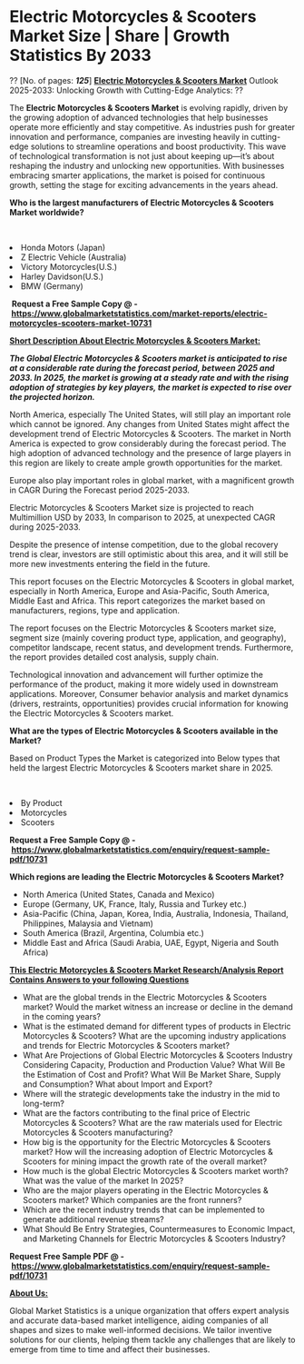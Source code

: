 <H1>Electric Motorcycles & Scooters Market Size | Share | Growth Statistics By 2033</H1><p>?? [No. of pages:&nbsp;<strong><em>125</em></strong>]&nbsp;<strong><a href="https://www.globalmarketstatistics.com/market-reports/electric-motorcycles-scooters-market-10731">Electric Motorcycles & Scooters&nbsp;Market</a></strong>&nbsp;Outlook 2025-2033: Unlocking Growth with Cutting-Edge Analytics: ??</p><p>The <strong>Electric Motorcycles & Scooters Market</strong> is evolving rapidly, driven by the growing adoption of advanced technologies that help businesses operate more efficiently and stay competitive. As industries push for greater innovation and performance, companies are investing heavily in cutting-edge solutions to streamline operations and boost productivity. This wave of technological transformation is not just about keeping up&mdash;it&rsquo;s about reshaping the industry and unlocking new opportunities. With businesses embracing smarter applications, the market is poised for continuous growth, setting the stage for exciting advancements in the years ahead.</p><p><strong>Who is the largest manufacturers of Electric Motorcycles & Scooters Market worldwide?</strong></p><p>&nbsp;<li>Honda Motors (Japan)<li> Z Electric Vehicle (Australia)<li> Victory Motorcycles(U.S.)<li> Harley Davidson(U.S.)<li> BMW (Germany)</p><p>&nbsp;<strong>Request a Free Sample Copy @ -&nbsp;<a href="https://www.globalmarketstatistics.com/market-reports/electric-motorcycles-scooters-market-10731">https://www.globalmarketstatistics.com/market-reports/electric-motorcycles-scooters-market-10731</a></strong></p><p><strong><u>Short Description About Electric Motorcycles & Scooters Market:</u></strong></p><p><strong><em>The Global Electric Motorcycles & Scooters market is anticipated to rise at a considerable rate during the forecast period, between 2025 and 2033. In 2025, the market is growing at a steady rate and with the rising adoption of strategies by key players, the market is expected to rise over the projected horizon.</em></strong></p><p>North America, especially The United States, will still play an important role which cannot be ignored. Any changes from United States might affect the development trend of Electric Motorcycles & Scooters. The market in North America is expected to grow considerably during the forecast period. The high adoption of advanced technology and the presence of large players in this region are likely to create ample growth opportunities for the market.</p><p>Europe also play important roles in global market, with a magnificent growth in CAGR During the Forecast period 2025-2033.</p><p>Electric Motorcycles & Scooters Market size is projected to reach Multimillion USD by 2033, In comparison to 2025, at unexpected CAGR during 2025-2033.</p><p>Despite the presence of intense competition, due to the global recovery trend is clear, investors are still optimistic about this area, and it will still be more new investments entering the field in the future.</p><p>This report focuses on the Electric Motorcycles & Scooters in global market, especially in North America, Europe and Asia-Pacific, South America, Middle East and Africa. This report categorizes the market based on manufacturers, regions, type and application.</p><p>The report focuses on the Electric Motorcycles & Scooters market size, segment size (mainly covering product type, application, and geography), competitor landscape, recent status, and development trends. Furthermore, the report provides detailed cost analysis, supply chain.</p><p>Technological innovation and advancement will further optimize the performance of the product, making it more widely used in downstream applications. Moreover, Consumer behavior analysis and market dynamics (drivers, restraints, opportunities) provides crucial information for knowing the Electric Motorcycles & Scooters market.</p><p><strong>What are the types of Electric Motorcycles & Scooters available in the Market?</strong></p><p>Based on Product Types the Market is categorized into Below types that held the largest Electric Motorcycles & Scooters market share in 2025.</p><p>&nbsp;<li>By Product<li> Motorcycles<li> Scooters&nbsp;</p><p><strong>Request a Free Sample Copy @ -&nbsp;<a href="https://www.globalmarketstatistics.com/enquiry/request-sample-pdf/10731">https://www.globalmarketstatistics.com/enquiry/request-sample-pdf/10731</a></strong></p><p><strong>Which regions are leading the Electric Motorcycles & Scooters Market?</strong></p><ul><li>North America (United States, Canada and Mexico)</li><li>Europe (Germany, UK, France, Italy, Russia and Turkey etc.)</li><li>Asia-Pacific (China, Japan, Korea, India, Australia, Indonesia, Thailand, Philippines, Malaysia and Vietnam)</li><li>South America (Brazil, Argentina, Columbia etc.)</li><li>Middle East and Africa (Saudi Arabia, UAE, Egypt, Nigeria and South Africa)</li></ul><p><strong><u>This Electric Motorcycles & Scooters Market Research/Analysis Report Contains Answers to your following Questions</u></strong></p><ul><li>What are the global trends in the Electric Motorcycles & Scooters market? Would the market witness an increase or decline in the demand in the coming years?</li><li>What is the estimated demand for different types of products in Electric Motorcycles & Scooters? What are the upcoming industry applications and trends for Electric Motorcycles & Scooters market?</li><li>What Are Projections of Global Electric Motorcycles & Scooters Industry Considering Capacity, Production and Production Value? What Will Be the Estimation of Cost and Profit? What Will Be Market Share, Supply and Consumption? What about Import and Export?</li><li>Where will the strategic developments take the industry in the mid to long-term?</li><li>What are the factors contributing to the final price of Electric Motorcycles & Scooters? What are the raw materials used for Electric Motorcycles & Scooters manufacturing?</li><li>How big is the opportunity for the Electric Motorcycles & Scooters market? How will the increasing adoption of Electric Motorcycles & Scooters for mining impact the growth rate of the overall market?</li><li>How much is the global Electric Motorcycles & Scooters market worth? What was the value of the market In 2025?</li><li>Who are the major players operating in the Electric Motorcycles & Scooters market? Which companies are the front runners?</li><li>Which are the recent industry trends that can be implemented to generate additional revenue streams?</li><li>What Should Be Entry Strategies, Countermeasures to Economic Impact, and Marketing Channels for Electric Motorcycles & Scooters Industry?</li></ul><p><strong>Request Free Sample PDF @ -&nbsp;<a href="https://www.globalmarketstatistics.com/enquiry/request-sample-pdf/10731">https://www.globalmarketstatistics.com/enquiry/request-sample-pdf/10731</a></strong></p><p><strong><u>About Us:</u></strong></p><p>Global Market Statistics&nbsp;is a unique organization that offers expert analysis and accurate data-based market intelligence, aiding companies of all shapes and sizes to make well-informed decisions. We tailor inventive solutions for our clients, helping them tackle any challenges that are likely to emerge from time to time and affect their businesses.</p>
